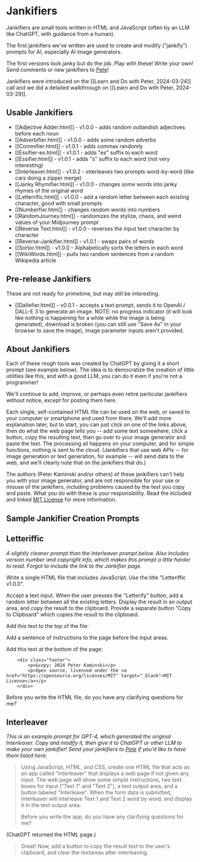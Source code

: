 # Jankifiers

Jankifiers are small tools written in HTML and JavaScript (often by an LLM like ChatGPT, with guidance from a human).

The first jankifiers we've written are used to create and modify ("jankify") prompts for AI, especially AI image generators.

The first versions look janky but do the job. Play with these! Write your own! Send comments or new jankifiers to [Pete](mailto:kaminski@istori.com)!

Jankifiers were introduced on the [[Learn and Do with Peter, 2024-03-24]] call and we did a detailed walkthrough on [[Learn and Do with Peter, 2024-03-29]].

## Usable Jankifiers

- [[Adjective Adder.html]] - v1.0.0 - adds random outlandish adjectives before each noun
- [[Adverbifier.html]] - v1.0.0 - adds some random adverbs
- [[Commifier.html]] - v1.0.1 - adds commas randomly
- [[Essifier-es.html]] - v1.0.1 - adds "es" suffix to each word
- [[Essifier.html]] - v1.0.1 - adds "s" suffix to each word (not very interesting)
- [[Interleaver.html]] - v1.0.2 - interleaves two prompts word-by-word (like cars doing a zipper merge)
- [[Janky Rhymifier.html]] - v1.0.0 - changes some words into janky rhymes of the original word
- [[Letterrific.html]] - v1.0.0 - add a random letter between each existing character, good with small prompts
- [[Numberfier.html]] - changes random words into numbers
- [[RandomJourney.html]] - randomizes the stylize, chaos, and weird values of your Midjourney prompt
- [[Reverse Text.html]] - v1.0.0 - reverses the input text character by character
- [[Reverse-Jankifier.html]] - v1.0.1 - swaps pairs of words
- [[Sortor.html]] - v1.0.0 - Alphabetically sorts the letters in each word
- [[WikiWords.html]] - pulls two random sentences from a random Wikipedia article

## Pre-release Jankifiers

These are not ready for primetime, but may still be interesting.

- [[Dallefier.html]] - v0.0.1 - accepts a text prompt, sends it to OpenAI / DALL-E 3 to generate an image. NOTE: no progress indicator (it will look like nothing is happening for a while while the image is being generated), download is broken (you can still use "Save As" in your browser to save the image), image parameter inputs aren't provided.

## About Jankifiers

Each of these rough tools was created by ChatGPT by giving it a short prompt (see example below). The idea is to democratize the creation of little utilities like this, and with a good LLM, you can do it even if you're not a programmer!

We'll continue to add, improve, or perhaps even retire particular jankifiers without notice, except for posting them here.

Each single, self-contained HTML file can be used on the web, or saved to your computer or smartphone and used from there. We'll add more explanation later, but to start, you can just click on one of the links above, then do what the web page tells you -- add some text somewhere, click a button, copy the resulting text, then go over to your image generator and paste the text. The processing all happens on your computer, and for simple functions, nothing is sent to the cloud. (Jankifiers that use web APIs -- for image generation or text generation, for example -- will send data to the web, and we'll clearly note that on the jankifiers that do.)

The authors (Peter Kaminski and/or others)  of these jankifiers can't help you with your image generator, and are not responsible for your use or misuse of the jankifiers, including problems caused by the text you copy and paste. What you do with these is your responsibility. Read the included and linked [MIT License](https://opensource.org/license/MIT) for more information.

## Sample Jankifier Creation Prompts

## Letteriffic

_A slightly cleaner prompt than the Interleaver prompt below. Also includes version number and copyright info, which makes this prompt a little harder to read. Forgot to include the link to the Jankifier page._

Write a single HTML file that includes JavaScript. Use the title "Letteriffic v1.0.0".

Accept a text input. When the user presses the "Letterify" button, add a random letter between all the existing letters. Display the result in an output area, and copy the result to the clipboard. Provide a separate button "Copy to Clipboard" which copies the result to the clipboard.

Add this text to the top of the file:

<!--   
    Copyright © 2024 Peter Kaminski  
    Licensed under the MIT License  
    https://ai101.peterkaminski.wiki/jankifiers  
    https://github.com/peterkaminski/ai101-peterkaminski-wiki/jankifiers/  
-->  

Add a sentence of instructions to the page before the input areas.

Add this text at the bottom of the page:

```
    <div class="footer">
        <p>&copy; 2024 Peter Kaminski</p>
        <p>Open source, licensed under the <a href="https://opensource.org/licenses/MIT" target="_blank">MIT License</a></p>
    </div>
```

Before you write the HTML file, do you have any clarifying questions for me?

## Interleaver

_This is an example prompt for GPT-4, which generated the original Interleaver. Copy and modify it, then give it to ChatGPT or other LLM to make your own jankifier! Send your jankifiers to [Pete](mailto:kaminski@istori.com) if you'd like to have them listed here._

> Using JavaScript, HTML, and CSS, create one HTML file that acts as an app called "Interleaver" that displays a web page if not given any input. The web page will show some simple instructions, two text boxes for input ("Text 1" and "Text 2"), a text output area, and a button labeled "Interleave". When the form data is submitted, Interleaver will interleave Text 1 and Text 2 word by word, and display it in the text output area.
> 
>  Before you write the app, do you have any clarifying questions for me?

(ChatGPT returned the HTML page.)

> Great! Now, add a button to copy the result text to the user's clipboard, and clear the textareas after interleaving.
